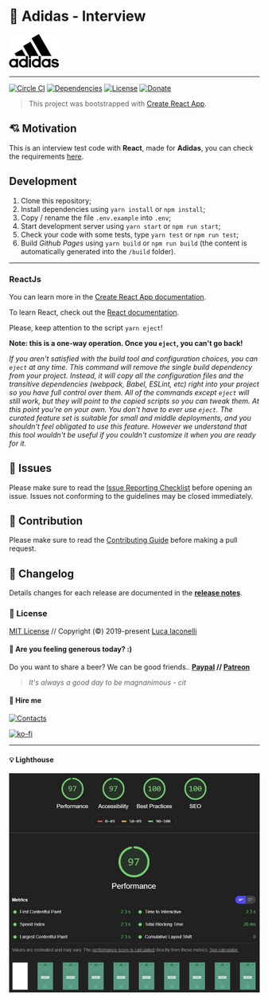 # 🎉 Adidas - Interview

[![Adidas][adidas-src]][adidas-href]

___

[![Circle CI][circle-ci-src]][circle-ci-href]
[![Dependencies][dependencies-src]][dependencies-href]
[![License][license-src]][license-href]
[![Donate][donate-src]][donate-href]

[adidas-src]: ./public/imgs/logo.png
[adidas-href]: https://www.adidas.com/

[circle-ci-src]: https://img.shields.io/circleci/project/github/LuXDAmore/adidas-interview.svg?style=flat-square
[circle-ci-href]: https://circleci.com/gh/LuXDAmore/adidas-interview

[dependencies-src]: https://img.shields.io/badge/dependencies-up%20to%20date-brightgreen.svg?style=flat-square
[dependencies-href]: https://github.com/LuXDAmore/adidas-interview

[license-src]: https://img.shields.io/badge/license-MIT-brightgreen
[license-href]: https://github.com/LuXDAmore/adidas-interview

[donate-src]: https://img.shields.io/badge/paypal-donate-black.svg?style=flat-square
[donate-href]: https://www.paypal.com/paypalme2/luxdamore

> This project was bootstrapped with [Create React App](https://github.com/facebook/create-react-app).

## 💘 Motivation

This is an interview test code with **React**, made for **Adidas**, you can check the requirements [here](./public/requirements/REACT-Challenge-eCom.pdf).

## Development

1. Clone this repository;
2. Install dependencies using `yarn install` or `npm install`;
3. Copy / rename the file `.env.example` into `.env`;
4. Start development server using `yarn start` or `npm run start`;
5. Check your code with some tests, type `yarn test` or `npm run test`;
6. Build *Github Pages* using `yarn build` or `npm run build` (the content is automatically generated into the `/build` folder).

___

### ReactJs

You can learn more in the [Create React App documentation](https://facebook.github.io/create-react-app/docs/getting-started).

To learn React, check out the [React documentation](https://reactjs.org/).

Please, keep attention to the script `yarn eject`!

**Note: this is a one-way operation. Once you `eject`, you can't go back!**

*If you aren't satisfied with the build tool and configuration choices, you can `eject` at any time. This command will remove the single build dependency from your project. Instead, it will copy all the configuration files and the transitive dependencies (webpack, Babel, ESLint, etc) right into your project so you have full control over them. All of the commands except `eject` will still work, but they will point to the copied scripts so you can tweak them. At this point you're on your own. You don't have to ever use `eject`. The curated feature set is suitable for small and middle deployments, and you shouldn't feel obligated to use this feature. However we understand that this tool wouldn't be useful if you couldn't customize it when you are ready for it.*

## 🐞 Issues

Please make sure to read the [Issue Reporting Checklist](/.github/ISSUE_TEMPLATE/bug_report.md) before opening an issue. Issues not conforming to the guidelines may be closed immediately.

## 👥 Contribution

Please make sure to read the [Contributing Guide](/.github/ISSUE_TEMPLATE/feature_request.md) before making a pull request.

## 📖 Changelog

Details changes for each release are documented in the [**release notes**](./CHANGELOG.md).

### 📃 License

[MIT License](./LICENSE) // Copyright (©) 2019-present [Luca Iaconelli](https://lucaiaconelli.it)

#### 💸 Are you feeling generous today?  :)

Do you want to share a beer? We can be good friends..
__[Paypal](https://www.paypal.me/luxdamore) // [Patreon](https://www.patreon.com/luxdamore)__

> _It's always a good day to be magnanimous - cit_

#### 💼 Hire me

[![Contacts](https://img.shields.io/badge/email-Contact%20me-success)](https://lucaiaconelli.it)

[![ko-fi](https://www.ko-fi.com/img/githubbutton_sm.svg)](https://ko-fi.com/luxdamore)

___

#### 💡 Lighthouse

![Lighthouse Audit](./lighthouse.jpg)
